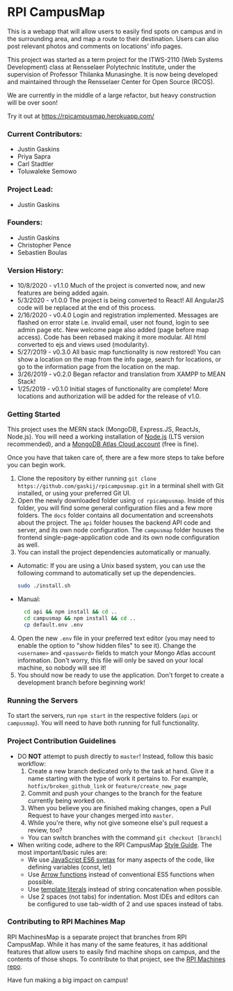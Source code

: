 # RPI CampusMap #


This is a webapp that will allow users to easily find spots on campus and in the surrounding area, and map a route to their destination. Users can also post relevant photos and comments on locations' info pages.

This project was started as a term project for the ITWS-2110 (Web Systems Development) class at Rensselaer Polytechnic Institute, under the supervision of Professor Thilanka Munasinghe. It is now being developed and maintained through the Rensselaer Center for Open Source (RCOS).

We are currently in the middle of a large refactor, but heavy construction will be over soon!

Try it out at https://rpicampusmap.herokuapp.com/

### Current Contributors:
* Justin Gaskins
* Priya Sapra
* Carl Stadtler
* Toluwaleke Semowo

### Project Lead:
* Justin Gaskins

### Founders:
* Justin Gaskins
* Christopher Pence
* Sebastien Boulas

### Version History:
* 10/8/2020 - v1.1.0 Much of the project is converted now, and new features are being added again.
* 5/3/2020 - v1.0.0 The project is being converted to React! All AngularJS code will be replaced at the end of this process.
* 2/16/2020 - v0.4.0 Login and registration implemented. Messages are flashed on error state i.e. invalid email,
user not found, login to see admin page etc. New welcome page also added (page before map access). Code has been rebased making it more modular. All html converted to ejs and views used (modularity).
* 5/27/2019 - v0.3.0 All basic map functionality is now restored! You can show a location on the map from the info page, search for locations, or go to the information page from the location on the map.
* 3/26/2019 - v0.2.0 Began refactor and translation from XAMPP to MEAN Stack!
* 1/25/2019 - v0.1.0 Initial stages of functionality are complete! More locations and authorization will be added for the release of v1.0.

### Getting Started
This project uses the MERN stack (MongoDB, Express.JS, ReactJs, Node.js). You will need a working installation of [Node.js](https://nodejs.org/en/) (LTS version recommended), and a [MongoDB Atlas Cloud account](https://www.mongodb.com/cloud/atlas) (free is fine).

Once you have that taken care of, there are a few more steps to take before you can begin work.
1. Clone the repository by either running `git clone https://github.com/gaskij/rpicampusmap.git` in a terminal shell with Git installed, or using your preferred Git UI.
2. Open the newly downloaded folder using `cd rpicampusmap`. Inside of this folder, you will find some general configuration files and a few more folders. The `docs` folder contains all documentation and screenshots about the project. The `api` folder houses the backend API code and server, and its own node configuration. The `campusmap` folder houses the frontend single-page-application code and its own node configuration as well.
3. You can install the project dependencies automatically or manually.
  - Automatic:
    If you are using a Unix based system, you can use the following command to automatically set up the dependencies.
    ```bash
    sudo ./install.sh
    ```
  - Manual:
    ```bash
      cd api && npm install && cd ..
      cd campusmap && npm install && cd ..
      cp default.env .env
    ```
4. Open the new `.env` file in your preferred text editor (you may need to enable the option to "show hidden files" to see it). Change the `<username>` and `<password>` fields to match your Mongo Atlas account information. Don't worry, this file will only be saved on your local machine, so nobody will see it!
5. You should now be ready to use the application. Don't forget to create a development branch before beginning work!

### Running the Servers
To start the servers, run `npm start` in the respective folders (`api` or `campusmap`). You will need to have both running for full functionality.

### Project Contribution Guidelines
* DO **NOT** attempt to push directly to `master`! Instead, follow this basic workflow:
  1. Create a new branch dedicated only to the task at hand. Give it a name starting with the type of work it pertains to. For example, `hotfix/broken_github_link` or `feature/create_new_page`
  2. Commit and push your changes to the branch for the feature currently being worked on.
  3. When you believe you are finished making changes, open a Pull Request to have your changes merged into `master`.
  4. While you're there, why not give someone else's pull request a review, too?
  * You can switch branches with the command `git checkout [branch]`
* When writing code, adhere to the RPI CampusMap [Style Guide](https://github.com/gaskij/rpicampusmap/wiki/Style-Guide). The most important/basic rules are:
  * We use [JavaScript ES6 syntax](https://www.freecodecamp.org/news/write-less-do-more-with-javascript-es6-5fd4a8e50ee2/) for many aspects of the code, like defining variables (const, let)
  * Use [Arrow functions](https://javascript.info/arrow-functions-basics) instead of conventional ES5 functions when possible.
  * Use [template literals](https://developer.mozilla.org/en-US/docs/Web/JavaScript/Reference/Template_literals) instead of string concatenation when possible.
  * Use 2 spaces (not tabs) for indentation. Most IDEs and editors can be configured to use tab-width of 2 and use spaces instead of tabs.

### Contributing to RPI Machines Map
RPI MachinesMap is a separate project that branches from RPI CampusMap. While it has many of the same features, it has additional features that allow users to easily find machine shops on campus, and the contents of those shops. To contribute to that project, see the [RPI Machines repo](https://github.com/gwild37/RPI-Machines).

Have fun making a big impact on campus!
